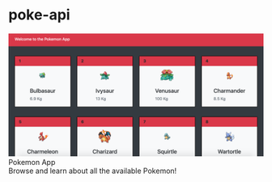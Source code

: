 # poke-api
![Alt text](gui/resources/images/1.png?raw=true)
Pokemon App <br>
Browse and learn about all the available Pokemon!<br>
